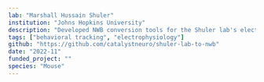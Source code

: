 ```yaml
---
lab: "Marshall Hussain Shuler"
institution: "Johns Hopkins University"
description: "Developed NWB conversion tools for the Shuler lab's electrophysiology and behavioral datasets. The conversion pipeline integrates SpikeGLX recordings with behavioral event data, including specialized tools for data synchronization and cloud-based spike sorting workflows. The tools support comprehensive metadata handling through standardized JSON and CSV formats."
tags: ["behavioral tracking", "electrophysiology"]
github: "https://github.com/catalystneuro/shuler-lab-to-nwb"
date: "2022-11"
funded_project: ""
species: "Mouse"
---
```

